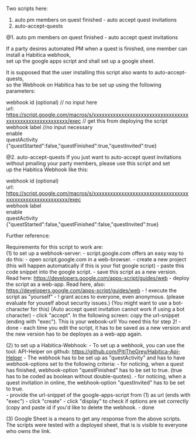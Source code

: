 Two scripts here: 

1. auto pm members on quest finished - auto accept quest invitations
2. auto-accept-quests

@1. auto pm members on quest finished - auto accept quest invitations  

If a party desires automated PM when a quest is finished, one member can install a Habitica webhook,  
set up the google apps script and shall set up a google sheet.  
  
It is supposed that the user installing this script also wants to auto-accept-quests,  
so the Webhook on Habitica has to be set up using the following parameters:   
  
  
  webhook id (optional)  // no input here  
  url: https://script.google.com/macros/s/xxxxxxxxxxxxxxxxxxxxxxxxxxxxxxxxxxxxxxxxxxxxxxxxxxxxxxxx/exec  // get this from deploying the script  
  webhook label  //no input necessary  
  enable  
  questActivity  
  {"questStarted":false,"questFinished":true,"questInvited":true}   
    
      
      
@2. auto-accept-quests
If you just want to auto-accept quest invitations without pmailing your party members, please use this script and set  
up the Habitica Webhook like this:  
  
  webhook id (optional)  
  url: https://script.google.com/macros/s/xxxxxxxxxxxxxxxxxxxxxxxxxxxxxxxxxxxxxxxxxxxxxxxxxxxxxxxx/exec    
  webhook label   
  enable  
  questActivity  
  {"questStarted":false,"questFinished":false,"questInvited":true}


Further reference: 

 Requirements for this script to work are:  
 (1) to set up a webhook-server: 
     - script.google.com offers an easy way to do this:
     - open script.google.com in a web-browser. 
     - create a new project (this will happen automatically if this is your fist google script) 
     - paste this code snippet into the google script. 
     - save this script as a new version. Read here: https://developers.google.com/apps-script/guides/web
     - deploy the script as a web-app. Read here, also: https://developers.google.com/apps-script/guides/web
     - ! execute the script as "yourself"
     - ! grant acces to everyone, even anonymous. 
           (please evaluate for youself about security issues.) 
           (You might want to use a bot-character for this)
           (Auto accept quest invitation cannot work if using a bot character)
     - click "accept". In the following screen: copy the url-snippet (ending with "exec"). This is your webook-url! You need this for  step 2!
     - done
     - each time you edit the script, it has to be saved as a new version and the new version has to be deployes as a web-app again. 

 (2) to set up a Habitica-Webhook: 
     - To set up a webhook, you can use the tool: API-Helper on github: https://github.com/PitiTheGrey/Habitica-Api-Helper
     - The webhook has to be set up as "questActivity" and has to have webhook-options set to the following criteria: 
         - for noticing, when a quest has finished, webhook-option "questFinished" has to be set to true. (true has to be coded as boolean without double-quotes). 
         - for noticing, when a quest invitation in online, the webhook-option "questInvited" has to be set to true.  
         - provide the url-snippet of the google-apps-script from (1) as url (ends with "exec")
         - click "create"
         - click "display" to check if options are set correctly (copy and paste id if you'd like to delete the webhook. 
         - done
       

  (3) Google Sheet is a means to get any response from the above scripts. The scripts were tested with a deployed sheet, that is is visible to everyone who owns the link. 
